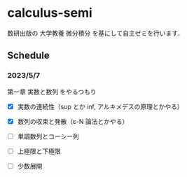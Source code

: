 # calculus-semi
数研出版の 大学教養 微分積分 を基にして自主ゼミを行います．

## Schedule

### 2023/5/7

第一章 実数と数列 をやるつもり

- [x] 実数の連続性（sup とか inf, アルキメデスの原理とかやる）

- [x] 数列の収束と発散（ε-N 論法とかやる）

- [ ] 単調数列とコーシー列

- [ ] 上極限と下極限

- [ ] 少数展開
